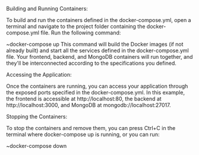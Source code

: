 Building and Running Containers:

To build and run the containers defined in the docker-compose.yml, open a terminal and navigate to the project folder containing the docker-compose.yml file. Run the following command:

~docker-compose up
This command will build the Docker images (if not already built) and start all the services defined in the docker-compose.yml file. Your frontend, backend, and MongoDB containers will run together, and they'll be interconnected according to the specifications you defined.

Accessing the Application:

Once the containers are running, you can access your application through the exposed ports specified in the docker-compose.yml. In this example, the frontend is accessible at http://localhost:80, the backend at http://localhost:3000, and MongoDB at mongodb://localhost:27017.

Stopping the Containers:

To stop the containers and remove them, you can press Ctrl+C in the terminal where docker-compose up is running, or you can run:

~docker-compose down
